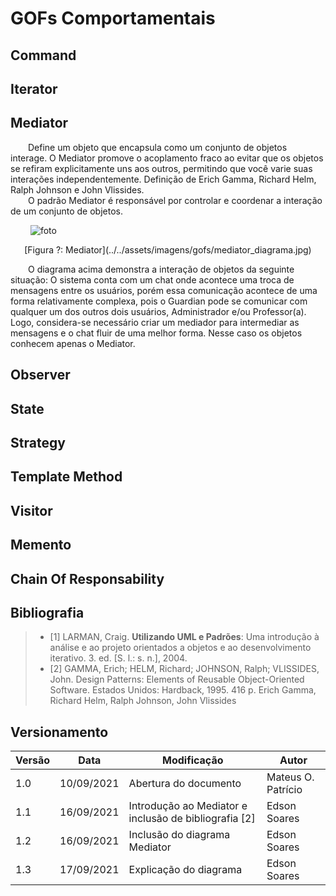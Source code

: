# GOFs Comportamentais

## Command


## Iterator


## Mediator
&emsp;&emsp;Define um objeto que encapsula como um conjunto de objetos
interage. O Mediator promove o acoplamento fraco ao evitar que os objetos se refiram
explicitamente uns aos outros, permitindo que você varie suas interações
independentemente. Definição de Erich Gamma, Richard Helm, Ralph Johnson e John
Vlissides.<br>
&emsp;&emsp;O padrão Mediator é responsável por controlar e coordenar a interação de um conjunto de objetos.

&emsp;&emsp;
![foto](../../assets/imagens/gofs/mediator_diagrama.jpg)
<center>[Figura ?: Mediator](../../assets/imagens/gofs/mediator_diagrama.jpg)</center>

&emsp;&emsp;O diagrama acima demonstra a interação de objetos da seguinte situação: O sistema conta com um chat onde acontece uma troca de mensagens entre os usuários, porém essa comunicação acontece de uma forma relativamente complexa, pois o Guardian pode se comunicar com qualquer um dos outros dois usuários, Administrador e/ou Professor(a). Logo, considera-se necessário criar um mediador para intermediar as mensagens e o chat fluir de uma melhor forma. Nesse caso os objetos conhecem apenas o Mediator.

## Observer


## State


## Strategy


## Template Method


## Visitor


## Memento


## Chain Of Responsability



## Bibliografia

> - [1] LARMAN, Craig. <b>Utilizando UML e Padrões</b>: Uma introdução à análise e ao projeto orientados a objetos e ao desenvolvimento iterativo. 3. ed. [S. l.: s. n.], 2004.
> - [2] GAMMA, Erich; HELM, Richard; JOHNSON, Ralph; VLISSIDES, John. Design
Patterns: Elements of Reusable Object-Oriented Software. Estados Unidos:
Hardback, 1995. 416 p. Erich Gamma, Richard Helm, Ralph Johnson, John
Vlissides


## Versionamento
| Versão | Data | Modificação | Autor |
|--|--|--|--|
|1.0|10/09/2021| Abertura do documento | Mateus O. Patrício |
|1.1|16/09/2021| Introdução ao Mediator e inclusão de bibliografia [2] | Edson Soares |
|1.2|16/09/2021| Inclusão do diagrama Mediator | Edson Soares |
|1.3|17/09/2021| Explicação do diagrama | Edson Soares |